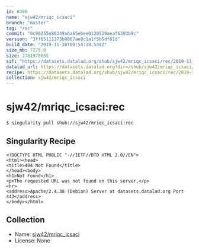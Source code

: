 ```yaml
---
id: 8486
name: "sjw42/mriqc_icsaci"
branch: "master"
tag: "rec"
commit: "0c90255e86349a6a65ebee0120529aeaf6393b9c"
version: "3ff65111373b0867ae8c1a1f5b5df61d"
build_date: "2019-11-30T00:54:18.538Z"
size_mb: 7275.0
size: 2781978655
sif: "https://datasets.datalad.org/shub/sjw42/mriqc_icsaci/rec/2019-11-30-0c90255e-3ff65111/3ff65111373b0867ae8c1a1f5b5df61d.sif"
datalad_url: https://datasets.datalad.org?dir=/shub/sjw42/mriqc_icsaci/rec/2019-11-30-0c90255e-3ff65111/
recipe: https://datasets.datalad.org/shub/sjw42/mriqc_icsaci/rec/2019-11-30-0c90255e-3ff65111/Singularity
collection: sjw42/mriqc_icsaci
---
```


# sjw42/mriqc_icsaci:rec

```bash
$ singularity pull shub://sjw42/mriqc_icsaci:rec
```

## Singularity Recipe

```singularity
<!DOCTYPE HTML PUBLIC "-//IETF//DTD HTML 2.0//EN">
<html><head>
<title>404 Not Found</title>
</head><body>
<h1>Not Found</h1>
<p>The requested URL was not found on this server.</p>
<hr>
<address>Apache/2.4.38 (Debian) Server at datasets.datalad.org Port 443</address>
</body></html>
```

## Collection

 - Name: [sjw42/mriqc_icsaci](https://github.com/sjw42/mriqc_icsaci)
 - License: None

